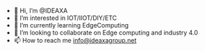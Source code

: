 - 👋 Hi, I’m @IDEAXA
- 👀 I’m interested in IOT/IIOT/DIY/ETC
- 🌱 I’m currently learning EdgeComputing
- 💞️ I’m looking to collaborate on Edge computing and industry 4.0
- 📫 How to reach me info@ideaxagroup.net

<!---
IDEAXA/IDEAXA is a ✨ special ✨ repository because its `README.md` (this file) appears on your GitHub profile.
You can click the Preview link to take a look at your changes.
--->
